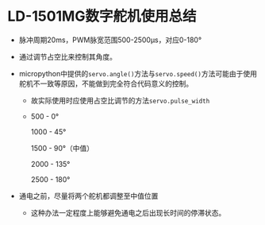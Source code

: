 # LD-1501MG数字舵机使用总结



* 脉冲周期20ms，PWM脉宽范围500-2500μs，对应0-180°

* 通过调节占空比来控制其角度。

* micropython中提供的`servo.angle()`方法与`servo.speed()`方法可能由于使用舵机不一致等原因，不能做到完全符合代码意义的控制。

  * 故实际使用时应使用占空比调节的方法`servo.pulse_width`

  * 500 - 0°

    1000 - 45°

    1500 - 90°（中值）

    2000 - 135°

    2500 - 180°

* 通电之前，尽量将两个舵机都调整至中值位置
  * 这种办法一定程度上能够避免通电之后出现长时间的停滞状态。
